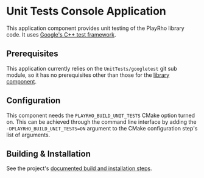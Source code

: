 # Unit Tests Console Application

This application component provides unit testing of the PlayRho library code.
It uses [Google's C++ test framework](https://github.com/google/googletest).

## Prerequisites

This application currently relies on the `UnitTests/googletest` git sub module,
so it has no prerequisites other than those for the [library component](../PlayRho/).

## Configuration

This component needs the `PLAYRHO_BUILD_UNIT_TESTS` CMake option turned on.
This can be achieved through the command line interface by adding the
`-DPLAYRHO_BUILD_UNIT_TESTS=ON` argument to the CMake configuration step's list
of arguments.

## Building & Installation

See the project's [documented build and installation steps](../INSTALL.md).
